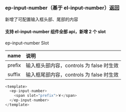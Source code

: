 ### ep-input-number（基于 el-input-number）[返回](../#组件说明)

新增了可配置输入框头部、尾部的内容

#### 支持 el-input-number 组件全部 api，新增 2 个 slot

ep-input-number Slot

| name   | 说明                                     |
| :----- | :--------------------------------------- |
| prefix | 输入框头部内容，controls 为 false 时生效 |
| suffix | 输入框尾部内容，controls 为 false 时生效 |

```javascript
<template>
  <ep-input-number>
    <span slot="prefix">￥</span>
  </ep-input-number>
</template>
```
